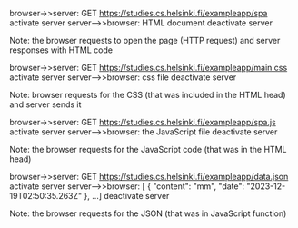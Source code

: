 browser->>server: GET https://studies.cs.helsinki.fi/exampleapp/spa
activate server
server-->>browser: HTML document
deactivate server

Note: the browser requests to open the page (HTTP request) and server responses with HTML code

browser->>server: GET https://studies.cs.helsinki.fi/exampleapp/main.css
activate server
server-->>browser: css file
deactivate server

Note: browser requests for the CSS (that was included in the HTML head) and server sends it 

browser->>server: GET https://studies.cs.helsinki.fi/exampleapp/spa.js
activate server
server-->>browser: the JavaScript file
deactivate server

Note: the browser requests for the JavaScript code (that was in the HTML head)

browser->>server: GET https://studies.cs.helsinki.fi/exampleapp/data.json
activate server
server-->>browser: [
    {
        "content": "mm",
        "date": "2023-12-19T02:50:35.263Z"
    }, ...]
deactivate server

Note: the browser requests for the JSON (that was in JavaScript function)
